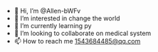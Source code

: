- 👋 Hi, I’m @Allen-bWFv
- 👀 I’m interested in change the world
- 🌱 I’m currently learning py
- 💞️ I’m looking to collaborate on medical system
- 📫 How to reach me 1543684485@qq.com

<!---
Allen-bWFv/Allen-bWFv is a ✨ special ✨ repository because its `README.md` (this file) appears on your GitHub profile.
You can click the Preview link to take a look at your changes.
--->
